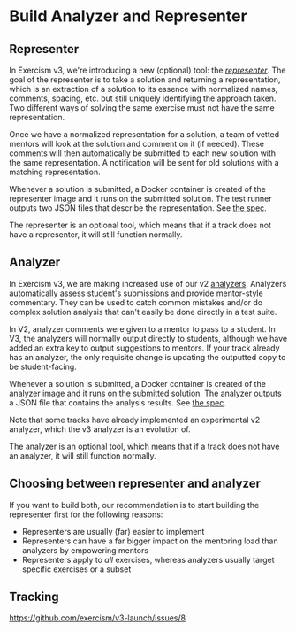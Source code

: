 # Build Analyzer and Representer

## Representer

In Exercism v3, we're introducing a new (optional) tool: the [_representer_](https://github.com/exercism/v3-docs/tree/master/anatomy/track-tooling/representers). The goal of the representer is to take a solution and returning a representation, which is an extraction of a solution to its essence with normalized names, comments, spacing, etc. but still uniquely identifying the approach taken. Two different ways of solving the same exercise must not have the same representation.

Once we have a normalized representation for a solution, a team of vetted mentors will look at the solution and comment on it (if needed). These comments will then automatically be submitted to each new solution with the same representation. A notification will be sent for old solutions with a matching representation.

Whenever a solution is submitted, a Docker container is created of the representer image and it runs on the submitted solution. The test runner outputs two JSON files that describe the representation. See [the spec](https://github.com/exercism/v3-docs/blob/master/anatomy/track-tooling/representers/interface.md).

The representer is an optional tool, which means that if a track does not have a representer, it will still function normally.

## Analyzer

In Exercism v3, we are making increased use of our v2 [analyzers](https://github.com/exercism/v3-docs/tree/master/anatomy/track-tooling/analyzers). Analyzers automatically assess student's submissions and provide mentor-style commentary. They can be used to catch common mistakes and/or do complex solution analysis that can't easily be done directly in a test suite.

In V2, analyzer comments were given to a mentor to pass to a student. In V3, the analyzers will normally output directly to students, although we have added an extra key to output suggestions to mentors. If your track already has an analyzer, the only requisite change is updating the outputted copy to be student-facing.

Whenever a solution is submitted, a Docker container is created of the analyzer image and it runs on the submitted solution. The analyzer outputs a JSON file that contains the analysis results. See [the spec](https://github.com/exercism/v3-docs/blob/master/anatomy/track-tooling/analyzers/interface.md).

Note that some tracks have already implemented an experimental v2 analyzer, which the v3 analyzer is an evolution of.

The analyzer is an optional tool, which means that if a track does not have an analyzer, it will still function normally.

## Choosing between representer and analyzer

If you want to build both, our recommendation is to start building the representer first for the following reasons:

- Representers are usually (far) easier to implement
- Representers can have a far bigger impact on the mentoring load than analyzers by empowering mentors
- Representers apply to _all_ exercises, whereas analyzers usually target specific exercises or a subset

## Tracking

https://github.com/exercism/v3-launch/issues/8
